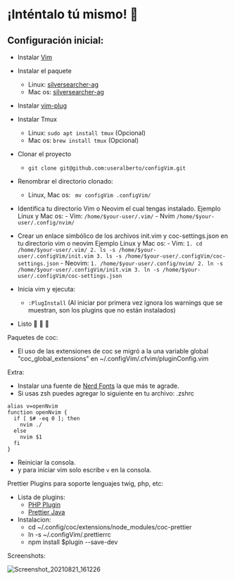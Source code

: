 # ¡Inténtalo tú mismo! 🤠

## Configuración inicial:

- Instalar [Vim](https://github.com/neovim/neovim/wiki/Installing-Neovim "Vim")
- Instalar el paquete
  - Linux: [silversearcher-ag](https://command-not-found.com/ag "ag")
  - Mac os: [silversearcher-ag](https://github.com/ggreer/the_silver_searcher)
- Instalar [vim-plug](https://github.com/junegunn/vim-plug "vim-plug")
- Instalar Tmux
  - Linux: `sudo apt install tmux` (Opcional)
  - Mac os: `brew install tmux` (Opcional)
- Clonar el proyecto
  - `git clone git@github.com:useralberto/configVim.git`
- Renombrar el directorio clonado:

  - Linux, Mac os: ` mv configVim .configVim/`

- Identifica tu directorio Vim o Neovim el cual tengas instalado.
  Ejemplo Linux y Mac os: - Vim: `/home/$your-user/.vim/` - Nvim `/home/$your-user/.config/nvim/`
- Crear un enlace simbólico de los archivos init.vim y coc-settings.json
  en tu directorio vim o neovim
  Ejemplo Linux y Mac os: - Vim:
  `1. cd /home/$your-user/.vim/ 2. ls -s /home/$your-user/.configVim/init.vim 3. ls -s /home/$your-user/.configVim/coc-settings.json` - Neovim:
  `1. /home/$your-user/.config/nvim/ 2. ln -s /home/$your-user/.configVim/init.vim 3. ln -s /home/$your-user/.configVim/coc-settings.json`

- Inicia vim y ejecuta:
  - `:PlugInstall` (Al iniciar por primera vez ignora los warnings que se muestran, son los plugins que no están instalados)
- Listo 🥳 🎉 🤠

Paquetes de coc:

- El uso de las extensiones de coc se migró a la una variable global "coc_global_extensions" en ~/.configVim/.cfvim/pluginConfig.vim

Extra:

- Instalar una fuente de [Nerd Fonts](https://www.nerdfonts.com/font-downloads) la que más te agrade.
- Si usas zsh puedes agregar lo siguiente en tu archivo: .zshrc

```
alias v=openNvim
function openNvim {
  if [ $# -eq 0 ]; then
    nvim ./
  else
    nvim $1
  fi
}
```

- Reiniciar la consola.
- y para iniciar vim solo escribe `v` en la consola.

Prettier Plugins para soporte lenguajes twig, php, etc:

- Lista de plugins:
  - [PHP Plugin](https://github.com/prettier/plugin-php)
  - [Prettier Java](https://github.com/jhipster/prettier-java)
- Instalacion:
  - cd ~/.config/coc/extensions/node_modules/coc-prettier
  - ln -s ~/.configVim/.prettierrc
  - npm install $plugin --save-dev

Screenshots:

![Screenshot_20210821_161226](https://user-images.githubusercontent.com/31530471/130334874-b2ab15d0-789a-4ed8-a872-5c76078af8ba.png)
